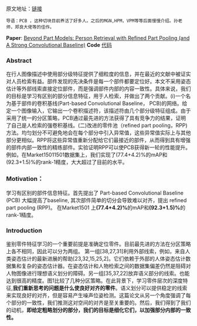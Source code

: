 
原文地址：<a href="https://blog.csdn.net/qq_17403617/article/details/103481501">链接</a>
<body><pre><code>导语：PCB ，这种切块目前养活了好多人。之后的MGN,HPM，VPM等等后面慢慢介绍。孙老师，郑良大佬等的佳作。</code></pre>
<p><strong>Paper</strong>:   <a href="http://openaccess.thecvf.com/content_ECCV_2018/html/Yifan_Sun_Beyond_Part_Models_ECCV_2018_paper.html">Beyond Part Models: Person Retrieval with Refined Part Pooling (and A Strong Convolutional Baseline)</a>
<strong>Code</strong> <a href="https://github.com/huanghoujing/beyond-part-models">代码</a>

</p>
<h3>Abstract</h3>
<p>在行人图像描述中使用部分级特征提供了细粒度的信息，并在最近的文献中被证实对人员检索有益。部件发现的先决条件是每一个部件都要定位好。本文不采用姿态估计等外部线索直接定位部件，而是强调部件内部的内容一致性。具体来说，我们的目标是学习有区别的部分信息特征，用于人检索，并做出了两个贡献。(i)一个名为基于部件的卷积基线(Part-based Convolutional Baseline， PCB)的网络。给定一个图像输入，它输出一个卷积描述符，该描述符由几个部分级特征组成。由于采用了统一的分区策略，PCB通过最先进的方法获得了具有竞争力的结果，证明了自己是人检索的强卷积基线。(二)改进的零件池（refined part pooling，RPP)方法。均匀划分不可避免地会在每个部分中引入异常值，这些异常值实际上与其他部分更相似。RPP将这些异常值重新分配给它们最接近的部件，从而得到具有增强的部件内部一致性的精练部件。实验证明RPP可以使PCB获得新一轮的性能提升。例如，在Market15011501数据集上，我们实现了(77.4+4.2)%的mAP和(92.3+1.5)%的rank-1精度，大大超过了目前的水平。
</p>
<h3>Motivation：</h3>
<p>学习有区别的部件信息特征。首先提出了 Part-based Convolutional Baseline (PCB) 大幅提高了baseline, 其次部件简单的切分会导致难以对齐，提出 refined part pooling (RPP)。 在Market1501 上<strong>(77.4+4.2)%</strong>的mAP和<strong>(92.3+1.5)%</strong>的rank-1精度。

</p>
<h3>Introduction</h3>
<p> 鉴别零件特征学习的一个重要前提是准确定位零件。目前最先进的方法在分区策略上各不相同，因此可以分为两组。
第一组[38,27,31]利用外部线索，例如，来自人类姿态估计的最新进展的帮助[23,32,15,25,2]。它们依赖于外部的人体姿态估计数据集和复杂的姿态估计器。在姿态估计和人物检索之间的数据集偏差仍然是阻碍对人物图像进行理想语义划分的障碍。另一组[35,37,22]放弃语义部分的线索。也能达到很高的精度。图1比较了几种分区策略。在此背景下，学习零件层次的深度特征,<strong>我们重新思考的问题是什么使良好对齐的零件</strong>。语义划分可以提供稳定的线索来实现良好的对齐，但是容易产生噪声位姿检测。这篇论文从另一个角度强调了每个部分的一致性，我们推测这对空间的对齐是至关重要的。然后，我们得到了我们的动机，<strong>即给定粗略划分的部分，我们的目标是细化它们，以加强部分内部的一致性。</strong>


